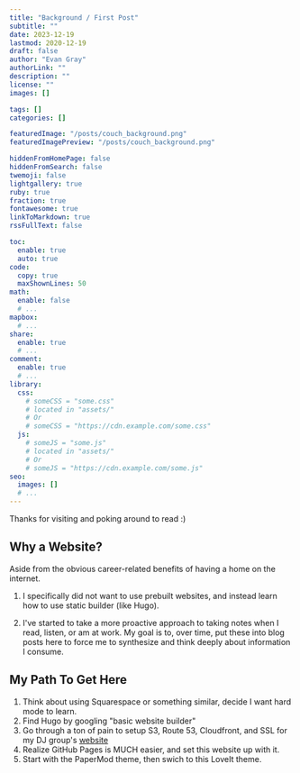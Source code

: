 ```yaml
---
title: "Background / First Post"
subtitle: ""
date: 2023-12-19
lastmod: 2020-12-19
draft: false
author: "Evan Gray"
authorLink: ""
description: ""
license: ""
images: []

tags: []
categories: []

featuredImage: "/posts/couch_background.png"
featuredImagePreview: "/posts/couch_background.png"

hiddenFromHomePage: false
hiddenFromSearch: false
twemoji: false
lightgallery: true
ruby: true
fraction: true
fontawesome: true
linkToMarkdown: true
rssFullText: false

toc:
  enable: true
  auto: true
code:
  copy: true
  maxShownLines: 50
math:
  enable: false
  # ...
mapbox:
  # ...
share:
  enable: true
  # ...
comment:
  enable: true
  # ...
library:
  css:
    # someCSS = "some.css"
    # located in "assets/"
    # Or
    # someCSS = "https://cdn.example.com/some.css"
  js:
    # someJS = "some.js"
    # located in "assets/"
    # Or
    # someJS = "https://cdn.example.com/some.js"
seo:
  images: []
  # ...
---
```


Thanks for visiting and poking around to read :)

<!--more-->

## Why a Website?

Aside from the obvious career-related benefits of having a home on the internet.

1. I specifically did not want to use prebuilt websites, and instead learn how to use static builder (like Hugo). 

2. I've started to take a more proactive approach to taking notes when I read, listen, or am at work. My goal is to, over time, put these into blog posts here to force me to synthesize and think deeply about information I consume.

## My Path To Get Here

1. Think about using Squarespace or something similar, decide I want hard mode to learn.
2. Find Hugo by googling "basic website builder"
3. Go through a ton of pain to setup S3, Route 53, Cloudfront, and SSL for my DJ group's [website](https://lightroastdisco.com)
4. Realize GitHub Pages is MUCH easier, and set this website up with it.
5. Start with the PaperMod theme, then swich to this LoveIt theme.

